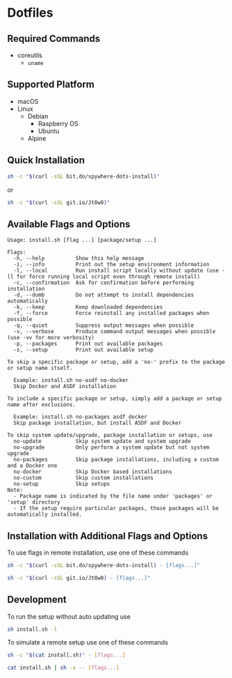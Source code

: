# Dotfiles

## Required Commands

- coreutils
  - `uname`

## Supported Platform

- macOS
- Linux
  - Debian
    - Raspberry OS
    - Ubuntu
  - Alpine

## Quick Installation

```sh
sh -c "$(curl -sSL bit.do/spywhere-dots-install)"
```

or

```sh
sh -c "$(curl -sSL git.io/Jt8w0)"
```

## Available Flags and Options
<!--FLAGS:START-->

    Usage: install.sh [flag ...] [package/setup ...] 
     
    Flags: 
      -h, --help          Show this help message
      -i, --info          Print out the setup environment information
      -l, --local         Run install script locally without update (use -ll for force running local script even through remote install)
      -c, --confirmation  Ask for confirmation before performing installation
      -d, --dumb          Do not attempt to install dependencies automatically
      -k, --keep          Keep downloaded dependencies
      -f, --force         Force reinstall any installed packages when possible
      -q, --quiet         Suppress output messages when possible
      -v, --verbose       Produce command output messages when possible (use -vv for more verbosity)
      -p, --packages      Print out available packages
      -s, --setup         Print out available setup
     
    To skip a specific package or setup, add a 'no-' prefix to the package or setup name itself. 
     
      Example: install.sh no-asdf no-docker 
      Skip Docker and ASDF installation 
     
    To include a specific package or setup, simply add a package or setup name after exclusions. 
     
      Example: install.sh no-packages asdf docker 
      Skip package installation, but install ASDF and Docker 
     
    To skip system update/upgrade, package installation or setups, use 
      no-update           Skip system update and system upgrade
      no-upgrade          Only perform a system update but not system upgrade
      no-packages         Skip package installations, including a custom and a Docker one
      no-docker           Skip Docker based installations
      no-custom           Skip custom installations
      no-setup            Skip setups
    Note: 
      - Package name is indicated by the file name under 'packages' or 'setup' directory 
      - If the setup require particular packages, those packages will be automatically installed. 

<!--FLAGS:END-->

## Installation with Additional Flags and Options

To use flags in remote installation, use one of these commands

```sh
sh -c "$(curl -sSL bit.do/spywhere-dots-install) - [flags...]"
```

```sh
sh -c "$(curl -sSL git.io/Jt8w0) - [flags...]"
```

## Development

To run the setup without auto updating use

```sh
sh install.sh -l
```

To simulate a remote setup use one of these commands

```sh
sh -c "$(cat install.sh)" - [flags...]
```

```sh
cat install.sh | sh -s -- [flags...]
```
